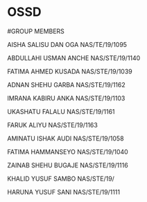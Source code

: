 # OSSD

#GROUP MEMBERS

AISHA SALISU DAN OGA                               NAS/TE/19/1095

ABDULLAHI USMAN ANCHE                              NAS/STE/19/1140

FATIMA AHMED KUSADA                                NAS/STE/19/1039

ADNAN SHEHU GARBA                                  NAS/STE/19/1162

IMRANA KABIRU ANKA                                 NAS/STE/19/1103

UKASHATU FALALU                                    NAS/STE/19/1161

FARUK ALIYU                                       NAS/STE/19/1163

AMINATU ISHAK AUDI                                NAS/STE/19/1058

FATIMA HAMMANSEYO                                NAS/STE/19/1040

ZAINAB SHEHU BUGAJE                             NAS/STE/19/1116

KHALID YUSUF SAMBO                            NAS/STE/19/

HARUNA YUSUF SANI                            NAS/STE/19/1111

